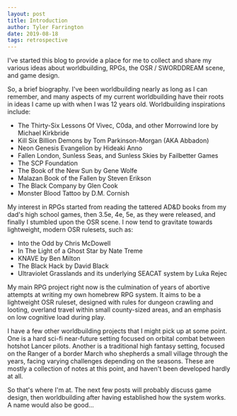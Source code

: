 ```yaml
---
layout: post
title: Introduction
author: Tyler Farrington
date: 2019-08-18
tags: retrospective
---
```


I've started this blog to provide a place for me to collect and share my various ideas about worldbuilding, RPGs, the OSR / SWORDDREAM scene, and game design.

So, a brief biography. I've been worldbuilding nearly as long as I can remember, and many aspects of my current worldbuilding have their roots in ideas I came up with when I was 12 years old. Worldbuilding inspirations include:

- The Thirty-Six Lessons Of Vivec, C0da, and other Morrowind lore by Michael Kirkbride
- Kill Six Billion Demons by Tom Parkinson-Morgan (AKA Abbadon)
- Neon Genesis Evangelion by Hideaki Anno
- Fallen London, Sunless Seas, and Sunless Skies by Failbetter Games
- The SCP Foundation
- The Book of the New Sun by Gene Wolfe
- Malazan Book of the Fallen by Steven Erikson
- The Black Company by Glen Cook
- Monster Blood Tattoo by D.M. Cornish

My interest in RPGs started from reading the tattered AD&D books from my dad's high school games, then 3.5e, 4e, 5e, as they were released, and finally I stumbled upon the OSR scene. I now tend to gravitate towards lightweight, modern OSR rulesets, such as:

- Into the Odd by Chris McDowell
- In The Light of a Ghost Star by Nate Treme
- KNAVE by Ben Milton
- The Black Hack by David Black
- Ultraviolet Grasslands and its underlying SEACAT system by Luka Rejec

My main RPG project right now is the culmination of years of abortive attempts at writing my own homebrew RPG system. It aims to be a lightweight OSR ruleset, designed with rules for dungeon crawling and looting, overland travel within small county-sized areas, and an emphasis on low cognitive load during play.

I have a few other worldbuilding projects that I might pick up at some point. One is a hard sci-fi near-future setting focused on orbital combat between hotshot Lancer pilots. Another is a traditional high fantasy setting, focused on the Ranger of a border March who shepherds a small village through the years, facing varying challenges depending on the seasons. These are mostly a collection of notes at this point, and haven't been developed hardly at all.

So that's where I'm at. The next few posts will probably discuss game design, then worldbuilding after having established how the system works. A name would also be good...